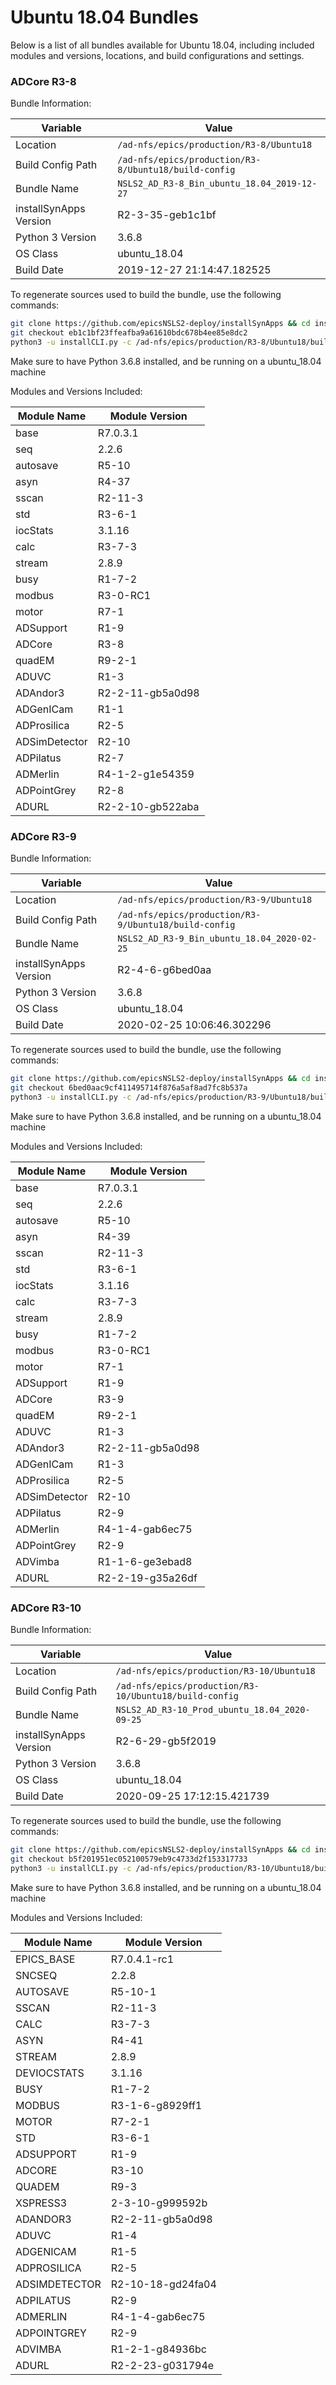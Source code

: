 # Ubuntu 18.04 Bundles

Below is a list of all bundles available for Ubuntu 18.04, including included modules and versions, locations, and build configurations and settings.

### ADCore R3-8

Bundle Information:

Variable|Value
------|--------
Location|`/ad-nfs/epics/production/R3-8/Ubuntu18`
Build Config Path|`/ad-nfs/epics/production/R3-8/Ubuntu18/build-config`
Bundle Name|`NSLS2_AD_R3-8_Bin_ubuntu_18.04_2019-12-27`
installSynApps Version|R2-3-35-geb1c1bf
Python 3 Version|3.6.8
OS Class|ubuntu_18.04
Build Date|2019-12-27 21:14:47.182525

To regenerate sources used to build the bundle, use the following commands:
```bash
git clone https://github.com/epicsNSLS2-deploy/installSynApps && cd installSynApps
git checkout eb1c1bf23ffeafba9a61610bdc678b4ee85e8dc2
python3 -u installCLI.py -c /ad-nfs/epics/production/R3-8/Ubuntu18/build-config -p
```
Make sure to have Python 3.6.8 installed, and be running on a ubuntu_18.04 machine

Modules and Versions Included:

Module Name|Module Version
-------|----------
base|R7.0.3.1
seq|2.2.6
autosave|R5-10
asyn|R4-37
sscan|R2-11-3
std|R3-6-1
iocStats|3.1.16
calc|R3-7-3
stream|2.8.9
busy|R1-7-2
modbus|R3-0-RC1
motor|R7-1
ADSupport|R1-9
ADCore|R3-8
quadEM|R9-2-1
ADUVC|R1-3
ADAndor3|R2-2-11-gb5a0d98
ADGenICam|R1-1
ADProsilica|R2-5
ADSimDetector|R2-10
ADPilatus|R2-7
ADMerlin|R4-1-2-g1e54359
ADPointGrey|R2-8
ADURL|R2-2-10-gb522aba


### ADCore R3-9

Bundle Information:

Variable|Value
------|--------
Location|`/ad-nfs/epics/production/R3-9/Ubuntu18`
Build Config Path|`/ad-nfs/epics/production/R3-9/Ubuntu18/build-config`
Bundle Name|`NSLS2_AD_R3-9_Bin_ubuntu_18.04_2020-02-25`
installSynApps Version|R2-4-6-g6bed0aa
Python 3 Version|3.6.8
OS Class|ubuntu_18.04
Build Date|2020-02-25 10:06:46.302296

To regenerate sources used to build the bundle, use the following commands:
```bash
git clone https://github.com/epicsNSLS2-deploy/installSynApps && cd installSynApps
git checkout 6bed0aac9cf411495714f876a5af8ad7fc8b537a
python3 -u installCLI.py -c /ad-nfs/epics/production/R3-9/Ubuntu18/build-config -p
```
Make sure to have Python 3.6.8 installed, and be running on a ubuntu_18.04 machine

Modules and Versions Included:

Module Name|Module Version
-------|----------
base|R7.0.3.1
seq|2.2.6
autosave|R5-10
asyn|R4-39
sscan|R2-11-3
std|R3-6-1
iocStats|3.1.16
calc|R3-7-3
stream|2.8.9
busy|R1-7-2
modbus|R3-0-RC1
motor|R7-1
ADSupport|R1-9
ADCore|R3-9
quadEM|R9-2-1
ADUVC|R1-3
ADAndor3|R2-2-11-gb5a0d98
ADGenICam|R1-3
ADProsilica|R2-5
ADSimDetector|R2-10
ADPilatus|R2-9
ADMerlin|R4-1-4-gab6ec75
ADPointGrey|R2-9
ADVimba|R1-1-6-ge3ebad8
ADURL|R2-2-19-g35a26df


### ADCore R3-10

Bundle Information:

Variable|Value
------|--------
Location|`/ad-nfs/epics/production/R3-10/Ubuntu18`
Build Config Path|`/ad-nfs/epics/production/R3-10/Ubuntu18/build-config`
Bundle Name|`NSLS2_AD_R3-10_Prod_ubuntu_18.04_2020-09-25`
installSynApps Version|R2-6-29-gb5f2019
Python 3 Version|3.6.8
OS Class|ubuntu_18.04
Build Date|2020-09-25 17:12:15.421739

To regenerate sources used to build the bundle, use the following commands:
```bash
git clone https://github.com/epicsNSLS2-deploy/installSynApps && cd installSynApps
git checkout b5f201951ec052100579eb9c4733d2f153317733
python3 -u installCLI.py -c /ad-nfs/epics/production/R3-10/Ubuntu18/build-config -p
```
Make sure to have Python 3.6.8 installed, and be running on a ubuntu_18.04 machine

Modules and Versions Included:

Module Name|Module Version
-------|----------
EPICS_BASE|R7.0.4.1-rc1
SNCSEQ|2.2.8
AUTOSAVE|R5-10-1
SSCAN|R2-11-3
CALC|R3-7-3
ASYN|R4-41
STREAM|2.8.9
DEVIOCSTATS|3.1.16
BUSY|R1-7-2
MODBUS|R3-1-6-g8929ff1
MOTOR|R7-2-1
STD|R3-6-1
ADSUPPORT|R1-9
ADCORE|R3-10
QUADEM|R9-3
XSPRESS3|2-3-10-g999592b
ADANDOR3|R2-2-11-gb5a0d98
ADUVC|R1-4
ADGENICAM|R1-5
ADPROSILICA|R2-5
ADSIMDETECTOR|R2-10-18-gd24fa04
ADPILATUS|R2-9
ADMERLIN|R4-1-4-gab6ec75
ADPOINTGREY|R2-9
ADVIMBA|R1-2-1-g84936bc
ADURL|R2-2-23-g031794e



